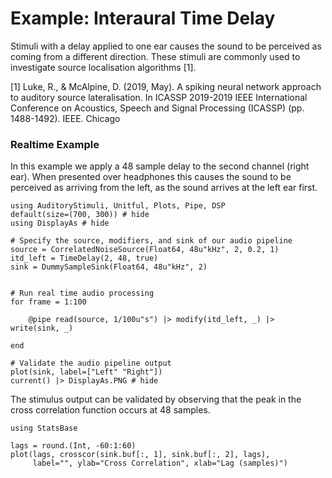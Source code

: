 # Example: Interaural Time Delay

Stimuli with a delay applied to one ear causes the sound to be perceived
as coming from a different direction.
These stimuli are commonly used to investigate source localisation algorithms [1].

[1] Luke, R., & McAlpine, D. (2019, May). A spiking neural network approach to auditory source lateralisation. In ICASSP 2019-2019 IEEE International Conference on Acoustics, Speech and Signal Processing (ICASSP) (pp. 1488-1492). IEEE.
Chicago	



### Realtime Example

In this example we apply a 48 sample delay to the second channel (right ear).
When presented over headphones this causes the sound to be perceived as arriving from the left,
as the sound arrives at the left ear first.


```@example realtime
using AuditoryStimuli, Unitful, Plots, Pipe, DSP
default(size=(700, 300)) # hide
using DisplayAs # hide

# Specify the source, modifiers, and sink of our audio pipeline
source = CorrelatedNoiseSource(Float64, 48u"kHz", 2, 0.2, 1)
itd_left = TimeDelay(2, 48, true)
sink = DummySampleSink(Float64, 48u"kHz", 2)


# Run real time audio processing
for frame = 1:100

    @pipe read(source, 1/100u"s") |> modify(itd_left, _) |> write(sink, _)

end

# Validate the audio pipeline output
plot(sink, label=["Left" "Right"])
current() |> DisplayAs.PNG # hide
```

The stimulus output can be validated by observing that the peak in the cross correlation function occurs at 48 samples.

```@example realtime
using StatsBase

lags = round.(Int, -60:1:60)
plot(lags, crosscor(sink.buf[:, 1], sink.buf[:, 2], lags),
     label="", ylab="Cross Correlation", xlab="Lag (samples)")
```

